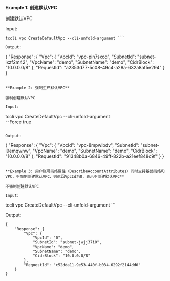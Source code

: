 **Example 1: 创建默认VPC**

创建默认VPC

Input: 

```
tccli vpc CreateDefaultVpc --cli-unfold-argument ```

Output: 
```
{
    "Response": {
        "Vpc": {
            "VpcId": "vpc-pin7sxcd",
            "SubnetId": "subnet-ixzf2m42",
            "VpcName": "demo",
            "SubnetName": "demo",
            "CidrBlock": "10.0.0.0/8"
        },
        "RequestId": "a2353d77-5c08-49c4-a28a-632a8af5e294"
    }
}
```

**Example 2: 强制生产默认VPC**

强制创建默认VPC

Input: 

```
tccli vpc CreateDefaultVpc --cli-unfold-argument  \
    --Force true
```

Output: 
```
{
    "Response": {
        "Vpc": {
            "VpcId": "vpc-8mpwlbdv",
            "SubnetId": "subnet-l9emqwnw",
            "VpcName": "demo",
            "SubnetName": "demo",
            "CidrBlock": "10.0.0.0/8"
        },
        "RequestId": "91348b0a-6846-49ff-822b-a21eef848c9f"
    }
}
```

**Example 3: 用户账号网络属性（DescribeAccountAttributes）同时支持基础网络和VPC，不强制创建默认VPC，则返回VpcId为0，表示不创建默认VPC**

不强制创建默认VPC

Input: 

```
tccli vpc CreateDefaultVpc --cli-unfold-argument ```

Output: 
```
{
    "Response": {
        "Vpc": {
            "VpcId": "0",
            "SubnetId": "subnet-jwjj37i0",
            "VpcName": "demo",
            "SubnetName": "demo",
            "CidrBlock": "10.0.0.0/8"
        },
        "RequestId": "c52dda11-9e53-440f-b034-6292f2144dd0"
    }
}
```

